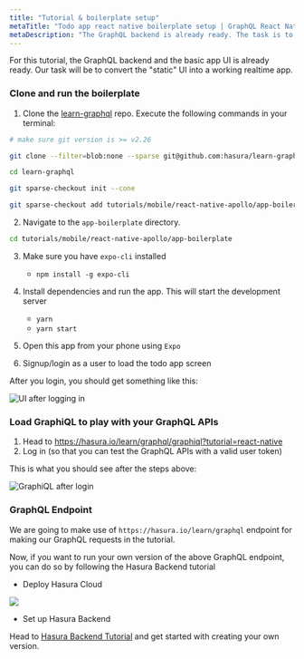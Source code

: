 ```yaml
---
title: "Tutorial & boilerplate setup"
metaTitle: "Todo app react native boilerplate setup | GraphQL React Native Apollo Tutorial"
metaDescription: "The GraphQL backend is already ready. The task is to convert the static UI into a working realtime app in React Native"
---
```


For this tutorial, the GraphQL backend and the basic app UI is already ready.
Our task will be to convert the "static" UI into a working realtime app.

### Clone and run the boilerplate

1. Clone the [learn-graphql](https://github.com/hasura/learn-graphql) repo. Execute the following commands in your terminal:

```bash
# make sure git version is >= v2.26

git clone --filter=blob:none --sparse git@github.com:hasura/learn-graphql.git

cd learn-graphql

git sparse-checkout init --cone

git sparse-checkout add tutorials/mobile/react-native-apollo/app-boilerplate
```

2. Navigate to the `app-boilerplate` directory.

```bash
cd tutorials/mobile/react-native-apollo/app-boilerplate
```

3. Make sure you have `expo-cli` installed
    - `npm install -g expo-cli`

4. Install dependencies and run the app. This will start the development server
    - `yarn`
    - `yarn start`

5. Open this app from your phone using `Expo`

6. Signup/login as a user to load the todo app screen

After you login, you should get something like this:

![UI after logging in](https://graphql-engine-cdn.hasura.io/learn-hasura/assets/graphql-react-native/ui-after-login.png)

### Load GraphiQL to play with your GraphQL APIs

1. Head to https://hasura.io/learn/graphql/graphiql?tutorial=react-native
2. Log in (so that you can test the GraphQL APIs with a valid user token)

This is what you should see after the steps above:

![GraphiQL after login](https://graphql-engine-cdn.hasura.io/learn-hasura/assets/graphql-react/graphiql-after-login.png)

### GraphQL Endpoint

We are going to make use of `https://hasura.io/learn/graphql` endpoint for making our GraphQL requests in the tutorial.

Now, if you want to run your own version of the above GraphQL endpoint, you can do so by following the Hasura Backend tutorial

- Deploy Hasura Cloud

<a href="https://cloud.hasura.io/?pg=learn-react&plcmt=body&tech=default" target="_blank"><img src="https://graphql-engine-cdn.hasura.io/assets/main-site/deploy-hasura-cloud.png" /></a>

- Set up Hasura Backend

Head to [Hasura Backend Tutorial](https://hasura.io/learn/graphql/hasura/setup/#hasuraconsole) and get started with creating your own version.

